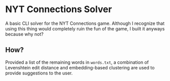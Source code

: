 # NYT Connections Solver
A basic CLI solver for the NYT Connections game. Although I recognize that using this thing would completely ruin the fun of the game, I built it anyways because why not? 

## How?
Provided a list of the remaining words in `words.txt`, a combination of Levenshtein edit distance and embedding-based clustering are used to provide suggestions to the user.
